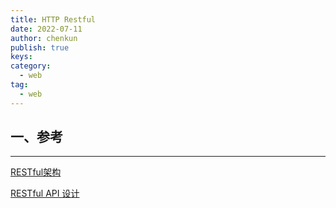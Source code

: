 ```yaml
---
title: HTTP Restful
date: 2022-07-11
author: chenkun
publish: true
keys:
category:
  - web
tag:	
  - web
---
```


## 一、参考

---

[RESTful架构](https://www.ruanyifeng.com/blog/2011/09/restful.html)

[RESTful API 设计](https://www.ruanyifeng.com/blog/2014/05/restful_api.html)